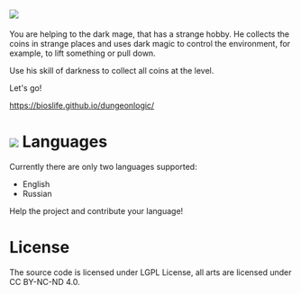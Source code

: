 ![](https://user-images.githubusercontent.com/27866302/31577349-61d9a25e-b115-11e7-803b-f0d2a203c0b2.png)
=====================

You are helping to the dark mage, that has a strange hobby. He collects the coins in strange places and uses dark magic to control the environment, for example, to lift something or pull down.

Use his skill of darkness to collect all coins at the level.

Let's go!

https://bioslife.github.io/dungeonlogic/

![](https://user-images.githubusercontent.com/27866302/31577347-5fb66f7a-b115-11e7-86a9-de740d5d9a03.gif)
Languages
=====================

Currently there are only two languages supported:
- English
- Russian

Help the project and contribute your language!


License
=====================

The source code is licensed under LGPL License, all arts are licensed under CC BY-NC-ND 4.0.
